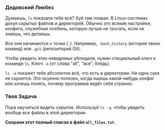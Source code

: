 ### Дедовский Ликбез

Думаешь, `ls` показала тебе всё? Хуй там плавал. В Linux-системах дохуя скрытых файлов и директорий. Обычно это всякие настройки, конфиги, служебная поебень, которую лучше не трогать, если не знаешь, что делаешь.

Все они начинаются с точки (`.`). Например, `.bash_history` (история твоих команд) или `.git` (репозиторий Git).

Чтобы увидеть этих невидимых ублюдков, нужен специальный ключ к команде `ls`. Ключ `-a` (от слова "all", "все", блядь).

`ls -a` покажет тебе абсолютно всё, что есть в директории. Ни одна сука не скроется. Это охуенно полезно, когда ищешь какой-нибудь конфиг или хочешь понять, почему программа ведёт себя странно.

### Твоя Задача

Пора научиться видеть скрытое. Используй `ls -a`, чтобы увидеть вообще все файлы в этой директории.

**Сохрани этот полный список в файл `all_files.txt`**.